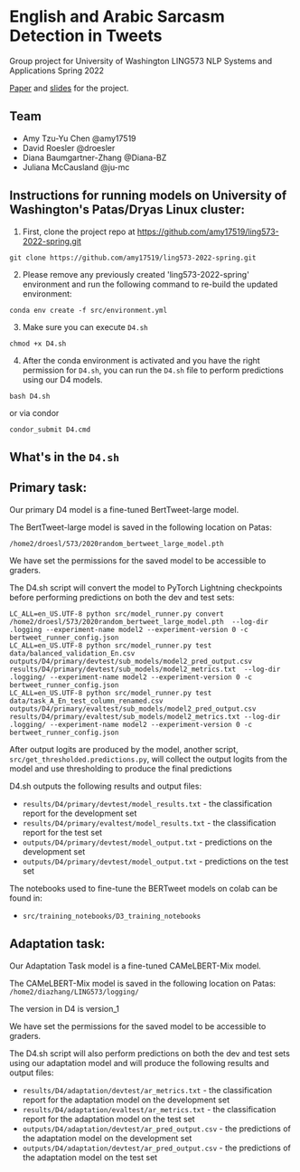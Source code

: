 # English and Arabic Sarcasm Detection in Tweets
Group project for University of Washington LING573 NLP Systems and Applications Spring 2022

[Paper](https://github.com/droesler/English_and_Arabic_Twitter_Sarcasm_Detection_LING573/blob/main/doc/English%20and%20Arabic%20Sarcasm%20Detection%20in%20Tweets%20(paper).pdf) and [slides](https://github.com/droesler/English_and_Arabic_Twitter_Sarcasm_Detection_LING573/blob/main/doc/English%20and%20Arabic%20Sarcasm%20Detection%20in%20Tweets%20(slides).pdf) for the project.

## Team

- Amy Tzu-Yu Chen @amy17519
- David Roesler @droesler
- Diana Baumgartner-Zhang @Diana-BZ
- Juliana McCausland @ju-mc

## Instructions for running models on University of Washington's Patas/Dryas Linux cluster:

1. First, clone the project repo at https://github.com/amy17519/ling573-2022-spring.git

```
git clone https://github.com/amy17519/ling573-2022-spring.git
```

2. Please remove any previously created 'ling573-2022-spring' environment and run the following command to re-build the updated environment:

```
conda env create -f src/environment.yml
```

3. Make sure you can execute `D4.sh`

```
chmod +x D4.sh
```

4. After the conda environment is activated and you have the right permission for `D4.sh`, you can run the `D4.sh` file to perform predictions using our D4 models.
```
bash D4.sh
```

or via condor

```
condor_submit D4.cmd
```


## What's in the `D4.sh`

## Primary task:

Our primary D4 model is a fine-tuned BertTweet-large model. 

The BertTweet-large model is saved in the following location on Patas:

`/home2/droesl/573/2020random_bertweet_large_model.pth`  

We have set the permissions for the saved model to be accessible to graders. 

The D4.sh script will convert the model to PyTorch Lightning checkpoints before performing predictions on both the dev and test sets:
```
LC_ALL=en_US.UTF-8 python src/model_runner.py convert /home2/droesl/573/2020random_bertweet_large_model.pth  --log-dir .logging --experiment-name model2 --experiment-version 0 -c bertweet_runner_config.json
LC_ALL=en_US.UTF-8 python src/model_runner.py test data/balanced_validation_En.csv outputs/D4/primary/devtest/sub_models/model2_pred_output.csv results/D4/primary/devtest/sub_models/model2_metrics.txt  --log-dir .logging/ --experiment-name model2 --experiment-version 0 -c bertweet_runner_config.json
LC_ALL=en_US.UTF-8 python src/model_runner.py test data/task_A_En_test_column_renamed.csv outputs/D4/primary/evaltest/sub_models/model2_pred_output.csv results/D4/primary/evaltest/sub_models/model2_metrics.txt --log-dir .logging/ --experiment-name model2 --experiment-version 0 -c bertweet_runner_config.json

```

After output logits are produced by the model, another script, `src/get_thresholded.predictions.py`, will collect the output logits from the model and use thresholding to produce the final predictions
     
D4.sh outputs the following results and output files:

- `results/D4/primary/devtest/model_results.txt` - the classification report for the development set
- `results/D4/primary/evaltest/model_results.txt` - the classification report for the test set
- `outputs/D4/primary/devtest/model_output.txt` - predictions on the development set
- `outputs/D4/primary/devtest/model_output.txt` - predictions on the test set

The notebooks used to fine-tune the BERTweet models on colab can be found in:

- `src/training_notebooks/D3_training_notebooks`

## Adaptation task:

Our Adaptation Task model is a fine-tuned CAMeLBERT-Mix model.

The CAMeLBERT-Mix model is saved in the following location on Patas:
`/home2/diazhang/LING573/logging/`  

The version in D4 is version_1

We have set the permissions for the saved model to be accessible to graders.

The D4.sh script will also perform predictions on both the dev and test sets using our adaptation model and will produce the following results and output files:

- `results/D4/adaptation/devtest/ar_metrics.txt` - the classification report for the adaptation model on the development set
- `results/D4/adaptation/evaltest/ar_metrics.txt` - the classification report for the adaptation model on the test set
- `outputs/D4/adaptation/devtest/ar_pred_output.csv` - the predictions of the adaptation model on the development set
- `outputs/D4/adaptation/devtest/ar_pred_output.csv` - the predictions of the adaptation model on the test set


